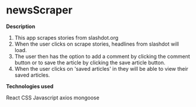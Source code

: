 # newsScraper

**Description**

1. This app scrapes stories from slashdot.org
2. When the user clicks on scrape stories, headlines from slashdot will load. 
3. The user then has the option to add a comment by clicking the comment button or to save the article by clicking the save article button. 
4. When the user clicks on 'saved articles' in they will be able to view their saved articles. 

**Technologies used**

React
CSS
Javascript
axios
mongoose

